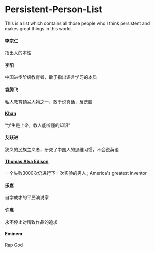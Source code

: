 # Persistent-Person-List
This is a list which contains all those people who I think persistent and makes great things in this world.


#### 李宗仁
指出人的本性


#### 李阳
中国进步阶级教育者，敢于指出语言学习的本质


#### 袁腾飞
私人教育顶尖人物之一，敢于说真话，反洗脑


#### [Khan](https://www.khanacademy.org)
“学生是上帝，教人能听懂的知识”


#### 艾跃进
狭义的民族主义者，研究了中国人的思维习惯，不会说英语


#### [Thomas Alva Edison](https://en.wikipedia.org/wiki/Thomas_Edison)
一个失败3000次仍进行下一次实验的男人 ; America's greatest inventor


#### 乐嘉
自学成才的平民演说家


#### 许嵩
永不停止对精致作品的追求


#### Eminem
Rap God
